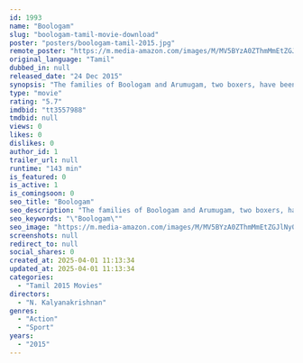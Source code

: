 ```yaml
---
id: 1993
name: "Boologam"
slug: "boologam-tamil-movie-download"
poster: "posters/boologam-tamil-2015.jpg"
remote_poster: "https://m.media-amazon.com/images/M/MV5BYzA0ZThmMmEtZGJlNy00NTEzLTk4M2MtMTkzYzU3Y2FmOTFlXkEyXkFqcGc@._V1_SX300.jpg"
original_language: "Tamil"
dubbed_in: null
released_date: "24 Dec 2015"
synopsis: "The families of Boologam and Arumugam, two boxers, have been rivals for many years. Deepak, a businessman, decides to use this rivalry for his personal gain."
type: "movie"
rating: "5.7"
imdbid: "tt3557988"
tmdbid: null
views: 0
likes: 0
dislikes: 0
author_id: 1
trailer_url: null
runtime: "143 min"
is_featured: 0
is_active: 1
is_comingsoon: 0
seo_title: "Boologam"
seo_description: "The families of Boologam and Arumugam, two boxers, have been rivals for many years. Deepak, a businessman, decides to use this rivalry for his personal gain."
seo_keywords: "\"Boologam\""
seo_image: "https://m.media-amazon.com/images/M/MV5BYzA0ZThmMmEtZGJlNy00NTEzLTk4M2MtMTkzYzU3Y2FmOTFlXkEyXkFqcGc@._V1_SX300.jpg"
screenshots: null
redirect_to: null
social_shares: 0
created_at: 2025-04-01 11:13:34
updated_at: 2025-04-01 11:13:34
categories:
  - "Tamil 2015 Movies"
directors:
  - "N. Kalyanakrishnan"
genres:
  - "Action"
  - "Sport"
years:
  - "2015"
---
```

